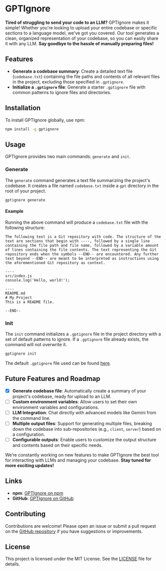 # GPTIgnore

**Tired of struggling to send your code to an LLM?** GPTIgnore makes it simple! Whether you're looking to upload your entire codebase or specific sections to a language model, we've got you covered. Our tool generates a clean, organized representation of your codebase, so you can easily share it with any LLM. **Say goodbye to the hassle of manually preparing files!**

## Features

- **Generate a codebase summary**: Create a detailed text file (`codebase.txt`) containing the file paths and contents of all relevant files in the project, excluding those specified in `.gptignore`.
- **Initialize a `.gptignore` file**: Generate a starter `.gptignore` file with common patterns to ignore files and directories.

## Installation

To install GPTIgnore globally, use npm:

```bash
npm install -g gptignore
```

## Usage

GPTIgnore provides two main commands: `generate` and `init`.

### Generate

The `generate` command generates a text file summarizing the project's codebase. It creates a file named `codebase.txt` inside a `gpt` directory in the root of your project.

```bash
gptignore generate
```

#### Example

Running the above command will produce a `codebase.txt` file with the following structure:

```
The following text is a Git repository with code. The structure of the text are sections that begin with ----, followed by a single line containing the file path and file name, followed by a variable amount of lines containing the file contents. The text representing the Git repository ends when the symbols --END-- are encountered. Any further text beyond --END-- are meant to be interpreted as instructions using the aforementioned Git repository as context.

----
src/index.js
console.log('Hello, world!');

----
README.md
# My Project
This is a README file.

--END--
```

### Init

The `init` command initializes a `.gptignore` file in the project directory with a set of default patterns to ignore. If a `.gptignore` file already exists, the command will not overwrite it.

```bash
gptignore init
```

The default `.gptignore` file used can be found [here](bin/default-gptignore.txt).

## Future Features and Roadmap

- [x] **Generate codebase file**: Automatically create a summary of your project's codebase, ready for upload to an LLM.
- [ ] **Custom environment variables**: Allow users to set their own environment variables and configurations.
- [ ] **LLM Integration**: Chat directly with advanced models like Gemini from the command line.
- [ ] **Multiple output files**: Support for generating multiple files, breaking down the codebase into sub-repositories (e.g., `client`, `server`) based on a configuration.
- [ ] **Configurable outputs**: Enable users to customize the output structure and contents based on their specific needs.

We’re constantly working on new features to make GPTIgnore the best tool for interacting with LLMs and managing your codebase. **Stay tuned for more exciting updates!**

## Links

- **npm**: [GPTIgnore on npm](https://www.npmjs.com/package/gptignore)
- **GitHub**: [GPTIgnore on GitHub](https://github.com/NolanCassidy/gptignore)

## Contributing

Contributions are welcome! Please open an issue or submit a pull request on the [GitHub repository](https://github.com/NolanCassidy/gptignore) if you have suggestions or improvements.

## License

This project is licensed under the MIT License. See the [LICENSE](LICENSE) file for details.

```

```
